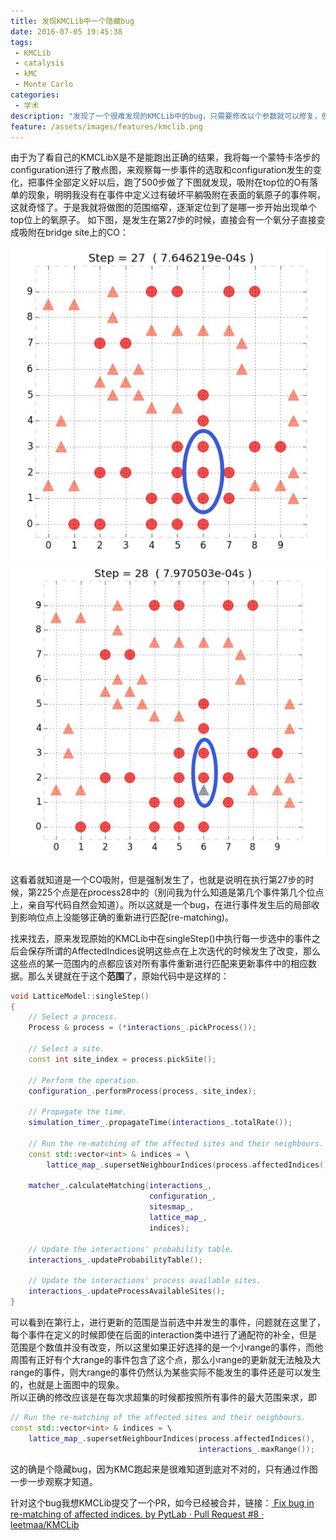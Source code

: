 ```yaml
---
title: 发现KMCLib中一个隐藏bug
date: 2016-07-05 19:45:38
tags:
 - KMCLib
 - catalysis
 - kMC
 - Monte Carlo
categories:
 - 学术
description: "发现了一个很难发现的KMCLib中的bug，只需要修改以个参数就可以修复，但是很难发现。"
feature: /assets/images/features/kmclib.png
---
```

由于为了看自己的KMCLibX是不是能跑出正确的结果，我将每一个蒙特卡洛步的configuration进行了散点图，来观察每一步事件的选取和configuration发生的变化，把事件全部定义好以后，跑了500步做了下图就发现，吸附在top位的O有落单的现象，明明我没有在事件中定义过有破坏平躺吸附在表面的氧原子的事件啊，这就奇怪了。于是我就将做图的范围缩窄，逐渐定位到了是哪一步开始出现单个top位上的氧原子。
如下图，是发生在第27步的时候，直接会有一个氧分子直接变成吸附在bridge site上的CO：
<!-- more -->
![](/assets/images/blog_img/2016-07-05-发现KMCLib中一个隐藏bug/configuration26.png)
![](/assets/images/blog_img/2016-07-05-发现KMCLib中一个隐藏bug/configuration27.png)

这看着就知道是一个CO吸附，但是强制发生了，也就是说明在执行第27步的时候，第225个点是在process28中的（别问我为什么知道是第几个事件第几个位点上，亲自写代码自然会知道）。所以这就是一个bug，在进行事件发生后的局部收到影响位点上没能够正确的重新进行匹配(re-matching)。

找来找去，原来发现原始的KMCLib中在singleStep()中执行每一步选中的事件之后会保存所谓的AffectedIndices说明这些点在上次迭代的时候发生了改变，那么这些点的某一范围内的点都应该对所有事件重新进行匹配来更新事件中的相应数据。那么关键就在于这个**范围**了，原始代码中是这样的：
``` Cpp
void LatticeModel::singleStep()
{
    // Select a process.
    Process & process = (*interactions_.pickProcess());

    // Select a site.
    const int site_index = process.pickSite();

    // Perform the operation.
    configuration_.performProcess(process, site_index);

    // Propagate the time.
    simulation_timer_.propagateTime(interactions_.totalRate());

    // Run the re-matching of the affected sites and their neighbours.
    const std::vector<int> & indices = \
        lattice_map_.supersetNeighbourIndices(process.affectedIndices(), process.range());

    matcher_.calculateMatching(interactions_,
                               configuration_,
                               sitesmap_,
                               lattice_map_,
                               indices);

    // Update the interactions' probability table.
    interactions_.updateProbabilityTable();

    // Update the interactions' process available sites.
    interactions_.updateProcessAvailableSites();
}
```
可以看到在第行上，进行更新的范围是当前选中并发生的事件，问题就在这里了，每个事件在定义的时候即使在后面的interaction类中进行了通配符的补全，但是范围是个数值并没有改变，所以这里如果正好选择的是一个小range的事件，而他周围有正好有个大range的事件包含了这个点，那么小range的更新就无法触及大range的事件，则大range的事件仍然认为某些实际不能发生的事件还是可以发生的，也就是上面图中的现象。
<br>
所以正确的修改应该是在每次求超集的时候都按照所有事件的最大范围来求，即
``` Cpp
// Run the re-matching of the affected sites and their neighbours.
const std::vector<int> & indices = \
    lattice_map_.supersetNeighbourIndices(process.affectedIndices(),
                                          interactions_.maxRange());
```

这的确是个隐藏bug，因为KMC跑起来是很难知道到底对不对的，只有通过作图一步一步观察才知道。

针对这个bug我想KMCLib提交了一个PR，如今已经被合并，链接：[<span class="fa fa-github"></span> Fix bug in re-matching of affected indices. by PytLab · Pull Request #8 · leetmaa/KMCLib](https://github.com/leetmaa/KMCLib/pull/8)


